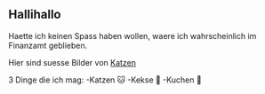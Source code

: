 ## Hallihallo

Haette ich keinen Spass haben wollen, waere ich wahrscheinlich im Finanzamt geblieben. 

Hier sind suesse Bilder von [Katzen](https://genrandom.com/cats/)

3 Dinge die ich mag:
-Katzen 🐱
-Kekse 🍪
-Kuchen 🍰

